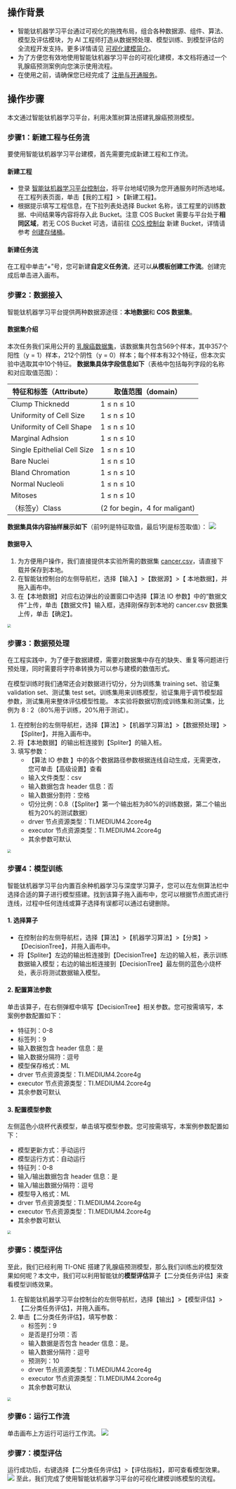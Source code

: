 ## 操作背景
- 智能钛机器学习平台通过可视化的拖拽布局，组合各种数据源、组件、算法、模型及评估模块，为 AI 工程师打造从数据预处理、模型训练、到模型评估的全流程开发支持。更多详情请见 [可视化建模简介](新链接)。
- 为了方便您有效地使用智能钛机器学习平台的可视化建模，本文档将通过一个乳腺癌预测案例向您演示使用流程。
- 在使用之前，请确保您已经完成了 [注册与开通服务](https://cloud.tencent.com/document/product/851/39086)。

## 操作步骤
本文通过智能钛机器学习平台，利用决策树算法搭建乳腺癌预测模型。

### 步骤1：新建工程与任务流
要使用智能钛机器学习平台建模，首先需要完成新建工程和工作流。

#### 新建工程
- 登录 [智能钛机器学习平台控制台](https://console.cloud.tencent.com/tione)，将平台地域切换为您开通服务时所选地域。在工程列表页面，单击【我的工程】>【新建工程】。                       
- 根据提示填写工程信息，在下拉列表处选择 Bucket 名称，该工程里的训练数据、中间结果等内容将存入此 Bucket。注意 COS Bucket 需要与平台处于**相同区域**，若无 COS Bucket 可选，请前往 [COS 控制台](https://console.cloud.tencent.com/cos) 新建 Bucket，详情请参考 [创建存储桶](https://cloud.tencent.com/document/product/436/13309)。

#### 新建任务流

在工程中单击“+”号，您可新建**自定义任务流**，还可以**从模板创建工作流**。创建完成后单击进入画布。

### 步骤2：数据接入

智能钛机器学习平台提供两种数据源途径：**本地数据**和 **COS 数据集**。

#### 数据集介绍

本次任务我们采用公开的 [乳腺癌数据集](https://archive.ics.uci.edu/ml/machine-learning-databases/breast-cancer-wisconsin/)，该数据集共包含569个样本，其中357个阳性（y = 1）样本，212个阴性（y = 0）样本；每个样本有32个特征，但本次实验中选取其中10个特征。
**数据集具体字段信息如下**（表格中包括每列字段的名称和对应取值范围）：

| 特征和标签（Attribute）     | 取值范围（domain）            |
| --------------------------- | ----------------------------- |
| Clump Thicknedd             | 1 ≤ n ≤ 10                    |
| Uniformity of Cell Size     | 1 ≤ n ≤ 10                    |
| Uniformity of Cell Shape    | 1 ≤ n ≤ 10                    |
| Marginal Adhsion            | 1 ≤ n ≤ 10                    |
| Single Epithelial Cell Size | 1 ≤ n ≤ 10                    |
| Bare Nuclei                 | 1 ≤ n ≤ 10                    |
| Bland Chromation            | 1 ≤ n ≤ 10                    |
| Normal Nucleoli             | 1 ≤ n ≤ 10                    |
| Mitoses                     | 1 ≤ n ≤ 10                    |
| （标签y）Class              | (2 for begin，4 for maligant) |

**数据集具体内容抽样展示如下**（前9列是特征取值，最后1列是标签取值）：
![](https://main.qcloudimg.com/raw/819676363ca20f102558d13a3143019c.png)

 #### 数据导入
1. 为方便用户操作，我们直接提供本实验所需的数据集 [cancer.csv](https://main.qcloudimg.com/raw/73aa027737753b77769468636e4ff1cc/cancer.csv)，请直接下载并保存到本地。
2. 在智能钛控制台的左侧导航栏，选择【输入】>【数据源】>【 本地数据】，并拖入画布中。
3. 在【本地数据】对应右边弹出的设置窗口中选择【算法 IO 参数】中的“数据文件”上传，单击【数据文件】输入框，选择刚保存到本地的 cancer.csv 数据集上传，单击【确定】。

<img src="https://main.qcloudimg.com/raw/2d97b53fcfed54e383c94259165a10b9.png" style="zoom:50%;" />

### 步骤3：数据预处理

在工程实践中，为了便于数据建模，需要对数据集中存在的缺失、重复等问题进行预处理，同时需要将字符串转换为可以参与建模的数值形式。

在模型训练时我们通常还会对数据进行切分，分为训练集 training set、验证集 validation set、测试集 test set。训练集用来训练模型，验证集用于调节模型超参数，测试集用来整体评估模型性能。 本实验将数据切割成训练集和测试集，比例为 8 : 2（80%用于训练，20%用于测试）。

1. 在控制台的左侧导航栏，选择【算法】>【机器学习算法】>【数据预处理】>【Spliter】，并拖入画布中。
2. 将【本地数据】的输出桩连接到【Spliter】的输入桩。
3. 填写参数：
   - 【算法 IO 参数 】中的各个数据路径参数根据连线自动生成，无需更改，您可单击【高级设置】查看
   - 输入文件类型：csv
   - 输入数据包含 header 信息：否
   - 输入数据分割符：空格
   - 切分比例：0.8（【Spliter】第一个输出桩为80%的训练数据，第二个输出桩为20%的测试数据）
   - drver 节点资源类型：TI.MEDIUM4.2core4g
   - executor 节点资源类型：TI.MEDIUM4.2core4g
   - 其余参数可默认

<img src="https://main.qcloudimg.com/raw/945e54ee75ef715d4c7beaa40ce715ff.png" style="zoom:50%;" />

### 步骤4：模型训练

智能钛机器学习平台内置百余种机器学习与深度学习算子，您可以在左侧算法栏中选择合适的算子进行模型搭建。找到该算子拖入画布中，您可以根据节点图式进行连线，过程中任何连线或算子选择有误都可以通过右键删除。

#### 1. 选择算子
- 在控制台的左侧导航栏，选择【算法】>【机器学习算法】>【分类】>【DecisionTree】，并拖入画布中。
- 将【Spliter】左边的输出桩连接到【DecisionTree】左边的输入桩，表示训练数据输入模型；右边的输出桩连接到【DecisionTree】最左侧的蓝色小烧杯处，表示将测试数据输入模型。

#### 2. 配置算法参数

单击该算子，在右侧弹框中填写【DecisionTree】相关参数。您可按需填写，本案例参数配置如下：
- 特征列：0-8
- 标签列：9
- 输入数据包含 header 信息：是
- 输入数据分隔符：逗号
- 模型保存格式：ML
- drver 节点资源类型：TI.MEDIUM4.2core4g
- executor 节点资源类型：TI.MEDIUM4.2core4g
- 其余参数可默认

#### 3. 配置模型参数

左侧蓝色小烧杯代表模型，单击填写模型参数。您可按需填写，本案例参数配置如下：
- 模型更新方式：手动运行
- 模型运行方式：自动运行
- 特征列：0-8
- 输入/输出数据包含 header 信息：是
- 输入/输出数据分隔符：逗号
- 模型导入格式：ML
- drver 节点资源类型：TI.MEDIUM4.2core4g
- executor 节点资源类型：TI.MEDIUM4.2core4g
- 其余参数可默认

<img src="https://main.qcloudimg.com/raw/467de179552f1c8491c2c4a6a2dde4e5.png" style="zoom:50%;" />

### 步骤5：模型评估
至此，我们已经利用 TI-ONE 搭建了乳腺癌预测模型，那么我们训练出的模型效果如何呢？本文中，我们可以利用智能钛的**模型评估**算子【二分类任务评估】来查看模型训练效果。

1. 在智能钛机器学习平台控制台的左侧导航栏，选择【输出】>【模型评估】>【二分类任务评估】，并拖入画布。
2. 单击【二分类任务评估】，填写参数：  
   - 标签列：9
   - 是否是打分项：否
   - 输入数据是否包含 header 信息：是。
   - 输入数据分隔符：逗号
   - 预测列：10
   - drver 节点资源类型：TI.MEDIUM4.2core4g
   - executor 节点资源类型：TI.MEDIUM4.2core4g
   - 其余参数可默认

<img src="https://main.qcloudimg.com/raw/88ed468d68b27ad4a7146a0a8fccb6bb.png" style="zoom:50%;" />


### 步骤6：运行工作流
单击画布上方运行可运行工作流。 
![](https://main.qcloudimg.com/raw/ecb7b85b82c89760b1c5d2c7853cc18b.png)

### 步骤7：模型评估
运行成功后，右键选择【二分类任务评估】>【评估指标】，即可查看模型效果。
![](https://main.qcloudimg.com/raw/5e2841f7e7e265618088f643700df4bb.png)
至此，我们完成了使用智能钛机器学习平台的可视化建模训练模型的流程。
